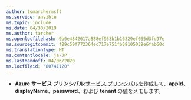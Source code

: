 ```yaml
---
author: tomarchermsft
ms.service: ansible
ms.topic: include
ms.date: 04/30/2019
ms.author: tarcher
ms.openlocfilehash: 9b0e4842617a888ef953b1b16329ef035d3fd97e
ms.sourcegitcommit: f89c59f772364ec717e751fb59105039e6fab60c
ms.translationtype: HT
ms.contentlocale: ja-JP
ms.lasthandoff: 04/06/2020
ms.locfileid: "80741120"
---
```

- **Azure サービス プリンシパル**:[サービス プリンシパルを作成](/cli/azure/create-an-azure-service-principal-azure-cli?view=azure-cli-latest)して、**appId**、**displayName**、**password**、および **tenant** の値をメモします。
